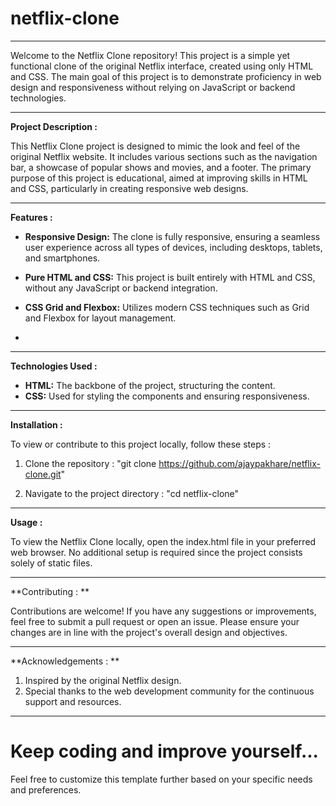 # netflix-clone
------------------------------------------------------------------------------------------------------------------------------------------------------------------------------------------------------------

Welcome to the Netflix Clone repository! This project is a simple yet functional clone of the original Netflix interface, created using only HTML and CSS. The main goal of this project is to demonstrate proficiency in web design and responsiveness without relying on JavaScript or backend technologies.

------------------------------------------------------------------------------------------------------------------------------------------------------------------------------------------------------------

**Project Description :**

This Netflix Clone project is designed to mimic the look and feel of the original Netflix website. It includes various sections such as the navigation bar, a showcase of popular shows and movies, and a footer. The primary purpose of this project is educational, aimed at improving skills in HTML and CSS, particularly in creating responsive web designs.

------------------------------------------------------------------------------------------------------------------------------------------------------------------------------------------------------------

**Features :**

* **Responsive Design:** The clone is fully responsive, ensuring a seamless user experience across all types of devices, including desktops, tablets, and smartphones.
  
* **Pure HTML and CSS:** This project is built entirely with HTML and CSS, without any JavaScript or backend integration.

* **CSS Grid and Flexbox:** Utilizes modern CSS techniques such as Grid and Flexbox for layout management.
* 
------------------------------------------------------------------------------------------------------------------------------------------------------------------------------------------------------------
  
**Technologies Used :**

* **HTML:** The backbone of the project, structuring the content.
* **CSS:** Used for styling the components and ensuring responsiveness.
  
------------------------------------------------------------------------------------------------------------------------------------------------------------------------------------------------------------
  
**Installation :**

To view or contribute to this project locally, follow these steps :

1. Clone the repository : 
"git clone https://github.com/ajaypakhare/netflix-clone.git"

2. Navigate to the project directory :
"cd netflix-clone"

------------------------------------------------------------------------------------------------------------------------------------------------------------------------------------------------------------

**Usage :**

To view the Netflix Clone locally, open the index.html file in your preferred web browser. No additional setup is required since the project consists solely of static files.

------------------------------------------------------------------------------------------------------------------------------------------------------------------------------------------------------------

**Contributing : **

Contributions are welcome! If you have any suggestions or improvements, feel free to submit a pull request or open an issue. Please ensure your changes are in line with the project's overall design and 
objectives.

------------------------------------------------------------------------------------------------------------------------------------------------------------------------------------------------------------

**Acknowledgements : **

1. Inspired by the original Netflix design.
2. Special thanks to the web development community for the continuous support and resources.

------------------------------------------------------------------------------------------------------------------------------------------------------------------------------------------------------------

# Keep coding and improve yourself...

Feel free to customize this template further based on your specific needs and preferences.
